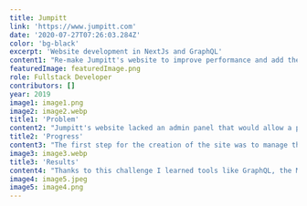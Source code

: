 ```yaml
---
title: Jumpitt
link: 'https://www.jumpitt.com'
date: '2020-07-27T07:26:03.284Z'
color: 'bg-black'
excerpt: 'Website development in NextJs and GraphQL'
content1: "Re-make Jumpitt's website to improve performance and add the functionality to be managed by anyone on the team."
featuredImage: featuredImage.png
role: Fullstack Developer
contributors: []
year: 2019
image1: image1.png
image2: image2.webp
title1: 'Problem'
content2: "Jumpitt's website lacked an admin panel that would allow a person with no coding knowledge to quickly generate modifications. I took this problem as a personal challenge to learn how to create an application from scratch with React and NodeJS."
title2: 'Progress'
content3: "The first step for the creation of the site was to manage the whole interface using NextJS, which allowed to manage routes, SSR, or static content easily. For the components and style management, I decided to use Styled Components, and finally, to get to know GraphQL, I used GraphCMS - a headless CMS in the cloud -, which offered me the possibility to quickly set up an API. As time went by, I got to know KeystoneJS, and I discovered that it completed all the requirements that GraphCMS offered me, and even added some features like managing your DB and also your image service, that's where I met MongoAtlas and Cloudinary."
image3: image3.webp
title3: 'Results'
content4: "Thanks to this challenge I learned tools like GraphQL, the MongoAtlas service for free Mongo database management, how to implement Lazy Loading through the Intersection Observer API, and the creation of custom hooks. I used Heroku to deploy some test cases, but finally, everything was running on AWS, along with the service's DB and Cloudinary's cloud for image management. This website is the Jumpitt development agency's current business card and it meant a substantial improvement in the updating of its contents."
image4: image5.jpeg
image5: image4.png
---
```

